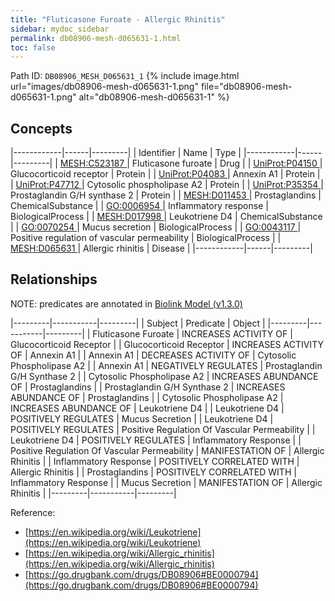 ```yaml
---
title: "Fluticasone Furoate - Allergic Rhinitis"
sidebar: mydoc_sidebar
permalink: db08906-mesh-d065631-1.html
toc: false 
---
```



Path ID: `DB08906_MESH_D065631_1`
{% include image.html url="images/db08906-mesh-d065631-1.png" file="db08906-mesh-d065631-1.png" alt="db08906-mesh-d065631-1" %}

## Concepts

|------------|------|---------|
| Identifier | Name | Type    |
|------------|------|---------|
| <a href="https://identifiers.org/MESH:C523187">MESH:C523187 </a> | Fluticasone furoate | Drug |
| <a href="https://identifiers.org/UniProt:P04150">UniProt:P04150 </a> | Glucocorticoid receptor | Protein |
| <a href="https://identifiers.org/UniProt:P04083">UniProt:P04083 </a> | Annexin A1 | Protein |
| <a href="https://identifiers.org/UniProt:P47712">UniProt:P47712 </a> | Cytosolic phospholipase A2 | Protein |
| <a href="https://identifiers.org/UniProt:P35354">UniProt:P35354 </a> | Prostaglandin G/H synthase 2 | Protein |
| <a href="https://identifiers.org/MESH:D011453">MESH:D011453 </a> | Prostaglandins | ChemicalSubstance |
| <a href="https://identifiers.org/GO:0006954">GO:0006954 </a> | Inflammatory response | BiologicalProcess |
| <a href="https://identifiers.org/MESH:D017998">MESH:D017998 </a> | Leukotriene D4 | ChemicalSubstance |
| <a href="https://identifiers.org/GO:0070254">GO:0070254 </a> | Mucus secretion | BiologicalProcess |
| <a href="https://identifiers.org/GO:0043117">GO:0043117 </a> | Positive regulation of vascular permeability | BiologicalProcess |
| <a href="https://identifiers.org/MESH:D065631">MESH:D065631 </a> | Allergic rhinitis | Disease |
|------------|------|---------|

## Relationships


NOTE: predicates are annotated in <a href="https://github.com/biolink/biolink-model/releases/tag/v1.3.0">Biolink Model (v1.3.0)</a>

|---------|-----------|---------|
| Subject | Predicate | Object  |
|---------|-----------|---------|
| Fluticasone Furoate | INCREASES ACTIVITY OF | Glucocorticoid Receptor |
| Glucocorticoid Receptor | INCREASES ACTIVITY OF | Annexin A1 |
| Annexin A1 | DECREASES ACTIVITY OF | Cytosolic Phospholipase A2 |
| Annexin A1 | NEGATIVELY REGULATES | Prostaglandin G/H Synthase 2 |
| Cytosolic Phospholipase A2 | INCREASES ABUNDANCE OF | Prostaglandins |
| Prostaglandin G/H Synthase 2 | INCREASES ABUNDANCE OF | Prostaglandins |
| Cytosolic Phospholipase A2 | INCREASES ABUNDANCE OF | Leukotriene D4 |
| Leukotriene D4 | POSITIVELY REGULATES | Mucus Secretion |
| Leukotriene D4 | POSITIVELY REGULATES | Positive Regulation Of Vascular Permeability |
| Leukotriene D4 | POSITIVELY REGULATES | Inflammatory Response |
| Positive Regulation Of Vascular Permeability | MANIFESTATION OF | Allergic Rhinitis |
| Inflammatory Response | POSITIVELY CORRELATED WITH | Allergic Rhinitis |
| Prostaglandins | POSITIVELY CORRELATED WITH | Inflammatory Response |
| Mucus Secretion | MANIFESTATION OF | Allergic Rhinitis |
|---------|-----------|---------|

Reference: 
  - [https://en.wikipedia.org/wiki/Leukotriene](https://en.wikipedia.org/wiki/Leukotriene)
  - [https://en.wikipedia.org/wiki/Allergic_rhinitis](https://en.wikipedia.org/wiki/Allergic_rhinitis)
  - [https://go.drugbank.com/drugs/DB08906#BE0000794](https://go.drugbank.com/drugs/DB08906#BE0000794)
